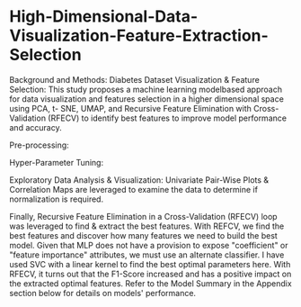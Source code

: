 # High-Dimensional-Data-Visualization-Feature-Extraction-Selection

Background and Methods:
Diabetes Dataset Visualization & Feature Selection: This study proposes a machine learning modelbased
approach for data visualization and features selection in a higher dimensional space using PCA, t-
SNE, UMAP, and Recursive Feature Elimination with Cross-Validation (RFECV) to identify best features to
improve model performance and accuracy.

Pre-processing:

Hyper-Parameter Tuning:

Exploratory Data Analysis & Visualization: Univariate Pair-Wise Plots & Correlation Maps are leveraged
to examine the data to determine if normalization is required.

Finally, Recursive Feature Elimination in a Cross-Validation (RFECV) loop was leveraged to find &
extract the best features. With REFCV, we find the best features and discover how many features we
need to build the best model. Given that MLP does not have a provision to expose "coefficient" or
"feature importance" attributes, we must use an alternate classifier. I have used SVC with a linear kernel
to find the best optimal parameters here. With RFECV, it turns out that the F1-Score increased and has a
positive impact on the extracted optimal features. Refer to the Model Summary in the Appendix section
below for details on models' performance.
